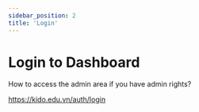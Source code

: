 ```yaml
---
sidebar_position: 2
title: 'Login'
---
```


# Login to Dashboard

How to access the admin area if you have admin rights?

https://kido.edu.vn/auth/login